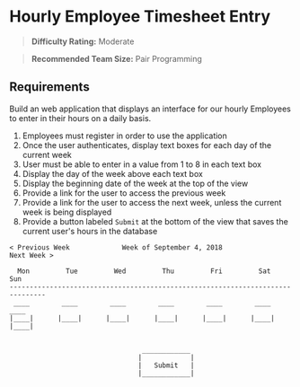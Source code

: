 # Hourly Employee Timesheet Entry

> **Difficulty Rating:** Moderate

> **Recommended Team Size:** Pair Programming

## Requirements

Build an web application that displays an interface for our hourly Employees to enter in their hours on a daily basis.

1. Employees must register in order to use the application
1. Once the user authenticates, display text boxes for each day of the current week
1. User must be able to enter in a value from 1 to 8 in each text box
1. Display the day of the week above each text box
1. Display the beginning date of the week at the top of the view
1. Provide a link for the user to access the previous week
1. Provide a link for the user to access the next week, unless the current week is being displayed
1. Provide a button labeled `Submit` at the bottom of the view that saves the current user's hours in the database

```
< Previous Week             Week of September 4, 2018               Next Week >

  Mon         Tue         Wed         Thu         Fri         Sat         Sun
-------------------------------------------------------------------------------
 ____        ____        ____        ____        ____        ____        ____
|____|      |____|      |____|      |____|      |____|      |____|      |____|
 

                                 ____________
                                |            |
                                |   Submit   |
                                |____________|
```
